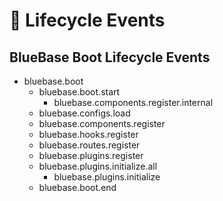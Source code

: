 # 🎡 Lifecycle Events

## BlueBase Boot Lifecycle Events

* bluebase.boot
  * bluebase.boot.start
    * bluebase.components.register.internal
  * bluebase.configs.load
  * bluebase.components.register
  * bluebase.hooks.register
  * bluebase.routes.register
  * bluebase.plugins.register
  * bluebase.plugins.initialize.all
    * bluebase.plugins.initialize
  * bluebase.boot.end

